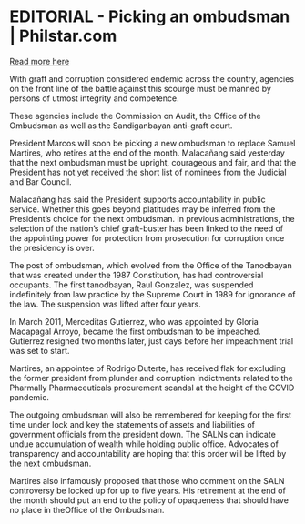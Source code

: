# EDITORIAL - Picking an ombudsman | Philstar.com

[Read more here](https://www.philstar.com/opinion/2025/07/09/2456556/editorial-picking-ombudsman)

With graft and corruption considered endemic across the country, agencies on the front line of the battle against this scourge must be manned by persons of utmost integrity and competence.

These agencies include the Commission on Audit, the Office of the Ombudsman as well as the Sandiganbayan anti-graft court.

President Marcos will soon be picking a new ombudsman to replace Samuel Martires, who retires at the end of the month. Malacañang said yesterday that the next ombudsman must be upright, courageous and fair, and that the President has not yet received the short list of nominees from the Judicial and Bar Council.

Malacañang has said the President supports accountability in public service. Whether this goes beyond platitudes may be inferred from the President’s choice for the next ombudsman. In previous administrations, the selection of the nation’s chief graft-buster has been linked to the need of the appointing power for protection from prosecution for corruption once the presidency is over.

The post of ombudsman, which evolved from the Office of the Tanodbayan that was created under the 1987 Constitution, has had controversial occupants. The first tanodbayan, Raul Gonzalez, was suspended indefinitely from law practice by the Supreme Court in 1989 for ignorance of the law. The suspension was lifted after four years.

In March 2011, Merceditas Gutierrez, who was appointed by Gloria Macapagal Arroyo, became the first ombudsman to be impeached. Gutierrez resigned two months later, just days before her impeachment trial was set to start.

Martires, an appointee of Rodrigo Duterte, has received flak for excluding the former president from plunder and corruption indictments related to the Pharmally Pharmaceuticals procurement scandal at the height of the COVID pandemic.

The outgoing ombudsman will also be remembered for keeping for the first time under lock and key the statements of assets and liabilities of government officials from the president down. The SALNs can indicate undue accumulation of wealth while holding public office. Advocates of transparency and accountability are hoping that this order will be lifted by the next ombudsman.

Martires also infamously proposed that those who comment on the SALN controversy be locked up for up to five years. His retirement at the end of the month should put an end to the policy of opaqueness that should have no place in theOffice of the Ombudsman.